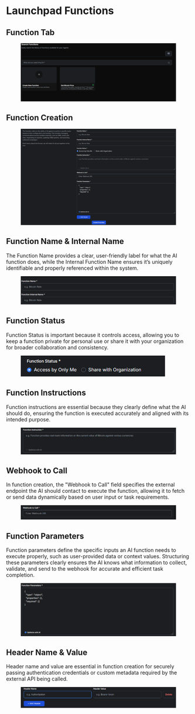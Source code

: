# Launchpad Functions

## Function Tab

<figure><img src="../.gitbook/assets/image (97).png" alt=""><figcaption></figcaption></figure>

## Function Creation

<figure><img src="../.gitbook/assets/image (98).png" alt=""><figcaption></figcaption></figure>

## Function Name & Internal Name

The Function Name provides a clear, user-friendly label for what the AI function does, while the Internal Function Name ensures it’s uniquely identifiable and properly referenced within the system.

<figure><img src="../.gitbook/assets/image (99).png" alt=""><figcaption></figcaption></figure>

## Function Status

Function Status is important because it controls access, allowing you to keep a function private for personal use or share it with your organization for broader collaboration and consistency.

<figure><img src="../.gitbook/assets/image (100).png" alt=""><figcaption></figcaption></figure>

## Function Instructions

Function instructions are essential because they clearly define what the AI should do, ensuring the function is executed accurately and aligned with its intended purpose.

<figure><img src="../.gitbook/assets/image (101).png" alt=""><figcaption></figcaption></figure>

## Webhook to Call

In function creation, the "Webhook to Call" field specifies the external endpoint the AI should contact to execute the function, allowing it to fetch or send data dynamically based on user input or task requirements.

<figure><img src="../.gitbook/assets/c9ded86d-5c74-430d-bd2e-78c046775344.png" alt=""><figcaption></figcaption></figure>

## Function Parameters

Function parameters define the specific inputs an AI function needs to execute properly, such as user-provided data or context values. Structuring these parameters clearly ensures the AI knows what information to collect, validate, and send to the webhook for accurate and efficient task completion.

<figure><img src="../.gitbook/assets/00de5edd-0127-4811-9226-252ad9340285.png" alt=""><figcaption></figcaption></figure>

## Header Name & Value

Header name and value are essential in function creation for securely passing authentication credentials or custom metadata required by the external API being called.

<figure><img src="../.gitbook/assets/image (102).png" alt=""><figcaption></figcaption></figure>
